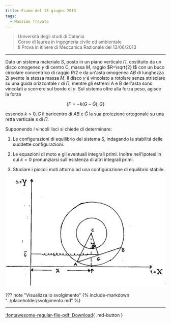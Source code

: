 ```yaml
---
title: Esame del 13 giugno 2013
tags:
  - Massimo Trovato
---
```


> Università degli studi di Catania<br>Corso di laurea in ingegneria civile ed ambientale<br>II Prova in itinere di Meccanica Razionale del $13 / 06 / 2013$

---

Dato un sistema materiale $S$, posto in un piano verticale $\Pi$,
costituito da un disco omogeneo $\gamma$ di centro $\mathrm{C}$, massa
$M$, raggio $R=\sqrt{2} l$ con un buco circolare concentrico di raggio
$R / 2$ e da un'asta omogenea $A B$ di lunghezza $2 l$ avente la stessa
massa $M$. Il disco $\gamma$ é vincolato a rotolare senza strisciare su
una guida orizzontale $r$ di $\Pi$, mentre gli estremi A e B dell'asta
sono vincolati a scorrere sul bordo di $\gamma$. Sul sistema oltre alla
forza peso, agisce la forza

$$\{F=-k(G-\bar{G}), G\}$$

essendo $k>0, G$ il baricentro di $A B$ e $\bar{G}$ la sua proiezione
ortogonale su una retta verticale $s$ di $\Pi$.

Supponendo $i$ vincoli lisci si chiede di determinare:

1.  Le configurazioni di equilibrio del sistema $S$, indagando la
    stabilitá delle suddette configurazioni.

2.  Le equazioni di moto e gli eventuali integrali primi. Inoltre
    nell'ipotesi in cui $k=0$ pronunziarsi sull'esistenza di altri
    integrali primi.

3.  Studiare i piccoli moti attorno ad una configurazione di equilibrio
    stabile.

![image](images/2023_04_03_c2b519dab57738b76b16g-17.jpg)

??? note "Visualizza lo svolgimento"
    {% include-markdown "../placeholder/svolgimento.md" %}

---

[:fontawesome-regular-file-pdf: Download](pdf/2014-2016-t.pdf){ .md-button }
